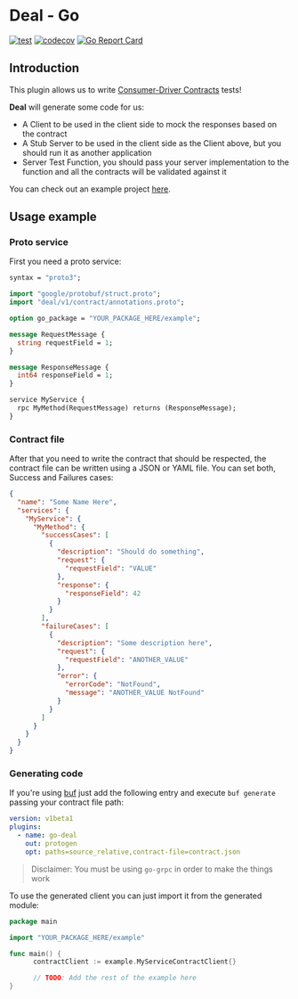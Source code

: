 # Deal - Go

[![test](https://github.com/faunists/deal-go/actions/workflows/test.yaml/badge.svg)](https://github.com/faunists/deal-go/actions/workflows/test.yaml)
[![codecov](https://codecov.io/gh/faunists/deal-go/branch/main/graph/badge.svg?token=qFlORZnn09)](https://codecov.io/gh/faunists/deal-go)
[![Go Report Card](https://goreportcard.com/badge/github.com/faunists/deal-go)](https://goreportcard.com/report/github.com/faunists/deal-go)

## Introduction

This plugin allows us to write [Consumer-Driver Contracts](https://martinfowler.com/articles/consumerDrivenContracts.html) tests!

__Deal__ will generate some code for us:
- A Client to be used in the client side to mock the responses based on the contract
- A Stub Server to be used in the client side as the Client above, but you should run it as another application
- Server Test Function, you should pass your server implementation to the function and all the contracts will be validated against it

You can check out an example project [here](https://github.com/faunists/deal-go-example).

## Usage example

### Proto service

First you need a proto service:
```protobuf
syntax = "proto3";

import "google/protobuf/struct.proto";
import "deal/v1/contract/annotations.proto";

option go_package = "YOUR_PACKAGE_HERE/example";

message RequestMessage {
  string requestField = 1;
}

message ResponseMessage {
  int64 responseField = 1;
}

service MyService {
  rpc MyMethod(RequestMessage) returns (ResponseMessage);
}
```

### Contract file

After that you need to write the contract that should be respected, the contract file can be written using a JSON or YAML file.
You can set both, Success and Failures cases:
```json
{
  "name": "Some Name Here",
  "services": {
    "MyService": {
      "MyMethod": {
        "successCases": [
          {
            "description": "Should do something",
            "request": {
              "requestField": "VALUE"
            },
            "response": {
              "responseField": 42
            }
          }
        ],
        "failureCases": [
          {
            "description": "Some description here",
            "request": {
              "requestField": "ANOTHER_VALUE"
            },
            "error": {
              "errorCode": "NotFound",
              "message": "ANOTHER_VALUE NotFound"
            }
          }
        ]
      }
    }
  }
}
```

### Generating code

If you're using [buf](https://buf.build) just add the following entry and execute `buf generate` passing your contract file path:
```yaml
version: v1beta1
plugins:
  - name: go-deal
    out: protogen
    opt: paths=source_relative,contract-file=contract.json
```

> Disclaimer: You must be using `go-grpc` in order to make the things work

To use the generated client you can just import it from the generated module:
```go
package main

import "YOUR_PACKAGE_HERE/example"

func main() {
	  contractClient := example.MyServiceContractClient{}

	  // TODO: Add the rest of the example here
}
```
